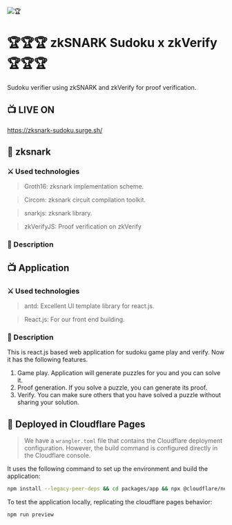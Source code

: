 ![🏆](https://github.com/web3-master/zksnark-sudoku/blob/master/screen-capture.gif?raw=true)

# 🏆🏆🏆 zkSNARK Sudoku x zkVerify 🏆🏆🏆

Sudoku verifier using zkSNARK and zkVerify for proof verification.

## 📺 LIVE ON

https://zksnark-sudoku.surge.sh/

## 📜 zksnark

### ⚔️ Used technologies

> Groth16: zksnark implementation scheme.

> Circom: zksnark circuit compilation toolkit.

> snarkjs: zksnark library.

> zkVerifyJS: Proof verification on zkVerify 


### 📝 Description

## 📺 Application

### ⚔️ Used technologies

> antd: Excellent UI template library for react.js.

> React.js: For our front end building.

### 📝 Description

This is react.js based web application for sudoku game play and verify.
Now it has the following features.

1. Game play.
   Application will generate puzzles for you and you can solve it.
2. Proof generation.
   If you solve a puzzle, you can generate its proof.
3. Verify.
   You can make sure others that you have solved a puzzle without sharing your solution.

## 🚀 Deployed in Cloudflare Pages


> We have a `wrangler.toml` file that contains the Cloudflare deployment configuration.
> However, the build command is configured directly in the Cloudflare console.

It uses the following command to set up the environment and build the application:

```bash
npm install --legacy-peer-deps && cd packages/app && npx @cloudflare/next-on-pages@1.13.2
```

To test the application locally, replicating the cloudflare pages behavior:

```bash
npm run preview
```
